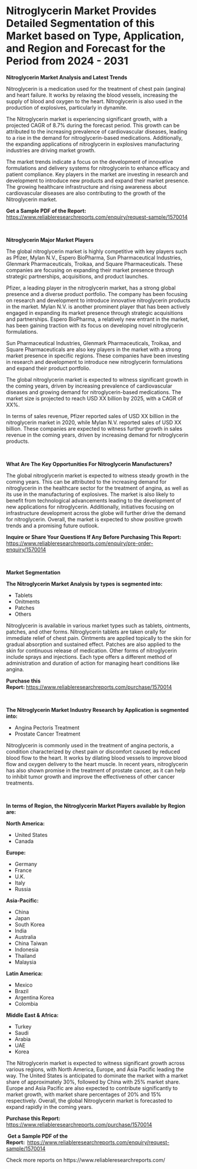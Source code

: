 <p><h1>Nitroglycerin Market Provides Detailed Segmentation of this Market based on Type, Application, and Region and Forecast for the Period from 2024 - 2031</h1></p><p><strong>Nitroglycerin Market Analysis and Latest Trends</strong></p>
<p><p>Nitroglycerin is a medication used for the treatment of chest pain (angina) and heart failure. It works by relaxing the blood vessels, increasing the supply of blood and oxygen to the heart. Nitroglycerin is also used in the production of explosives, particularly in dynamite.</p><p>The Nitroglycerin market is experiencing significant growth, with a projected CAGR of 8.7% during the forecast period. This growth can be attributed to the increasing prevalence of cardiovascular diseases, leading to a rise in the demand for nitroglycerin-based medications. Additionally, the expanding applications of nitroglycerin in explosives manufacturing industries are driving market growth.</p><p>The market trends indicate a focus on the development of innovative formulations and delivery systems for nitroglycerin to enhance efficacy and patient compliance. Key players in the market are investing in research and development to introduce new products and expand their market presence. The growing healthcare infrastructure and rising awareness about cardiovascular diseases are also contributing to the growth of the Nitroglycerin market.</p></p>
<p><strong>Get a Sample PDF of the Report:&nbsp;</strong> <a href="https://www.reliableresearchreports.com/enquiry/request-sample/1570014">https://www.reliableresearchreports.com/enquiry/request-sample/1570014</a></p>
<p>&nbsp;</p>
<p><strong>Nitroglycerin Major Market Players</strong></p>
<p><p>The global nitroglycerin market is highly competitive with key players such as Pfizer, Mylan N.V., Espero BioPharma, Sun Pharmaceutical Industries, Glenmark Pharmaceuticals, Troikaa, and Square Pharmaceuticals. These companies are focusing on expanding their market presence through strategic partnerships, acquisitions, and product launches.</p><p>Pfizer, a leading player in the nitroglycerin market, has a strong global presence and a diverse product portfolio. The company has been focusing on research and development to introduce innovative nitroglycerin products in the market. Mylan N.V. is another prominent player that has been actively engaged in expanding its market presence through strategic acquisitions and partnerships. Espero BioPharma, a relatively new entrant in the market, has been gaining traction with its focus on developing novel nitroglycerin formulations.</p><p>Sun Pharmaceutical Industries, Glenmark Pharmaceuticals, Troikaa, and Square Pharmaceuticals are also key players in the market with a strong market presence in specific regions. These companies have been investing in research and development to introduce new nitroglycerin formulations and expand their product portfolio.</p><p>The global nitroglycerin market is expected to witness significant growth in the coming years, driven by increasing prevalence of cardiovascular diseases and growing demand for nitroglycerin-based medications. The market size is projected to reach USD XX billion by 2025, with a CAGR of XX%.</p><p>In terms of sales revenue, Pfizer reported sales of USD XX billion in the nitroglycerin market in 2020, while Mylan N.V. reported sales of USD XX billion. These companies are expected to witness further growth in sales revenue in the coming years, driven by increasing demand for nitroglycerin products.</p></p>
<p>&nbsp;</p>
<p><strong>What Are The Key Opportunities For Nitroglycerin Manufacturers?</strong></p>
<p><p>The global nitroglycerin market is expected to witness steady growth in the coming years. This can be attributed to the increasing demand for nitroglycerin in the healthcare sector for the treatment of angina, as well as its use in the manufacturing of explosives. The market is also likely to benefit from technological advancements leading to the development of new applications for nitroglycerin. Additionally, initiatives focusing on infrastructure development across the globe will further drive the demand for nitroglycerin. Overall, the market is expected to show positive growth trends and a promising future outlook.</p></p>
<p><strong>Inquire or Share Your Questions If Any Before Purchasing This Report:</strong> <a href="https://www.reliableresearchreports.com/enquiry/pre-order-enquiry/1570014">https://www.reliableresearchreports.com/enquiry/pre-order-enquiry/1570014</a></p>
<p>&nbsp;</p>
<p><strong>Market Segmentation</strong></p>
<p><strong>The Nitroglycerin Market Analysis by types is segmented into:</strong></p>
<p><ul><li>Tablets</li><li>Onitments</li><li>Patches</li><li>Others</li></ul></p>
<p><p>Nitroglycerin is available in various market types such as tablets, ointments, patches, and other forms. Nitroglycerin tablets are taken orally for immediate relief of chest pain. Ointments are applied topically to the skin for gradual absorption and sustained effect. Patches are also applied to the skin for continuous release of medication. Other forms of nitroglycerin include sprays and injections. Each type offers a different method of administration and duration of action for managing heart conditions like angina.</p></p>
<p><strong>Purchase this Report:&nbsp;</strong><a href="https://www.reliableresearchreports.com/purchase/1570014">https://www.reliableresearchreports.com/purchase/1570014</a></p>
<p>&nbsp;</p>
<p><strong>The Nitroglycerin Market Industry Research by Application is segmented into:</strong></p>
<p><ul><li>Angina Pectoris Treatment</li><li>Prostate Cancer Treatment</li></ul></p>
<p><p>Nitroglycerin is commonly used in the treatment of angina pectoris, a condition characterized by chest pain or discomfort caused by reduced blood flow to the heart. It works by dilating blood vessels to improve blood flow and oxygen delivery to the heart muscle. In recent years, nitroglycerin has also shown promise in the treatment of prostate cancer, as it can help to inhibit tumor growth and improve the effectiveness of other cancer treatments.</p></p>
<p>&nbsp;</p>
<p><strong>In terms of Region, the Nitroglycerin Market Players available by Region are:</strong></p>
<p>
    <p> <strong> North America: </strong>
        <ul>
            <li>United States</li>
            <li>Canada</li>
        </ul>
        </p> 
    <p> <strong> Europe: </strong>
        <ul>
            <li>Germany</li>
            <li>France</li>
            <li>U.K.</li>
            <li>Italy</li>
            <li>Russia</li>
        </ul>
        </p> 
    <p> <strong> Asia-Pacific: </strong>
        <ul>
            <li>China</li>
            <li>Japan</li>
            <li>South Korea</li>
            <li>India</li>
            <li>Australia</li>
            <li>China Taiwan</li>
            <li>Indonesia</li>
            <li>Thailand</li>
            <li>Malaysia</li>
        </ul>
        </p> 
    <p> <strong> Latin America: </strong>
        <ul>
            <li>Mexico</li>
            <li>Brazil</li>
            <li>Argentina Korea</li>
            <li>Colombia</li>
        </ul>
        </p> 
    <p> <strong> Middle East & Africa: </strong>
        <ul>
            <li>Turkey</li>
            <li>Saudi</li>
            <li>Arabia</li>
            <li>UAE</li>
            <li>Korea</li>
        </ul>
    </p>
    </p>
<p><p>The Nitroglycerin market is expected to witness significant growth across various regions, with North America, Europe, and Asia Pacific leading the way. The United States is anticipated to dominate the market with a market share of approximately 30%, followed by China with 25% market share. Europe and Asia Pacific are also expected to contribute significantly to market growth, with market share percentages of 20% and 15% respectively. Overall, the global Nitroglycerin market is forecasted to expand rapidly in the coming years.</p></p>
<p><strong>Purchase this Report: </strong><a href="https://www.reliableresearchreports.com/purchase/1570014">https://www.reliableresearchreports.com/purchase/1570014</a></p>
<p>&nbsp;<strong>Get a Sample PDF of the Report:&nbsp;&nbsp;</strong><a href="https://www.reliableresearchreports.com/enquiry/request-sample/1570014">https://www.reliableresearchreports.com/enquiry/request-sample/1570014</a></p>
<p><strong></strong></p>
<p>Check more reports on https://www.reliableresearchreports.com/</p>